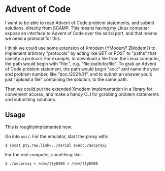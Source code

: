 # Advent of Code

I want to be able to read Advent of Code problem statements, and submit solutions, directly from
SCAMP. This means having my Linux computer expose an interface to Advent of Code over the serial port,
and that means we need a protocol for this.

I think we could use some extension of Xmodem (YModem? ZModem?) to implement arbitrary "protocols"
by acting like GET or POST to "paths" that specify a protocol. For example, to download a file from the
Linux computer, the path would begin with "file:", e.g. "file:/path/to/file". To grab an Advent of
Code problem statement, the path would begin "aoc:" and name the year and problem number, like
"aoc:/2021/01", and to submit an answer you'd just "upload a file" containing the solution,
to the same path.

Then we could put the extended Xmodem implementation in a library for convenient access, and make
a handy CLI for grabbing problem statements and submitting solutions.

## Usage

This is roughlyimplemented now.

Go into `aoc/`. For the emulator, start the proxy with:

    $ socat pty,raw,link=../serial exec:./aocproxy

For the real computer, something like:

    $ ./aocproxy < /dev/ttyUSB0 > /dev/ttyUSB0
